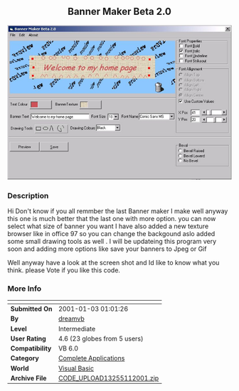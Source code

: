﻿<div align="center">

## Banner Maker Beta 2\.0

<img src="PIC2001111838123056.jpg">
</div>

### Description

Hi Don't know if you all remmber the last Banner maker I make well anyway this one is much better that the last one with more option. you can now select what size of banner you want I have also added a new texture browser like in office 97 so you can change the backgound aslo added some small drawing tools as well . I will be updateing this program very soon and adding more options like save your banners to Jpeg or Gif

Well anyway have a look at the screen shot and Id like to know what you think. please Vote if you like this code.
 
### More Info
 


<span>             |<span>
---                |---
**Submitted On**   |2001-01-03 01:01:26
**By**             |[dreamvb](https://github.com/Planet-Source-Code/PSCIndex/blob/master/ByAuthor/dreamvb.md)
**Level**          |Intermediate
**User Rating**    |4.6 (23 globes from 5 users)
**Compatibility**  |VB 6\.0
**Category**       |[Complete Applications](https://github.com/Planet-Source-Code/PSCIndex/blob/master/ByCategory/complete-applications__1-27.md)
**World**          |[Visual Basic](https://github.com/Planet-Source-Code/PSCIndex/blob/master/ByWorld/visual-basic.md)
**Archive File**   |[CODE\_UPLOAD13255112001\.zip](https://github.com/Planet-Source-Code/dreamvb-banner-maker-beta-2-0__1-14021/archive/master.zip)








